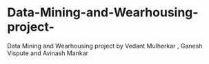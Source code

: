 # Data-Mining-and-Wearhousing-project-
Data Mining and Wearhousing project by Vedant Mulherkar , Ganesh Vispute and Avinash Mankar

